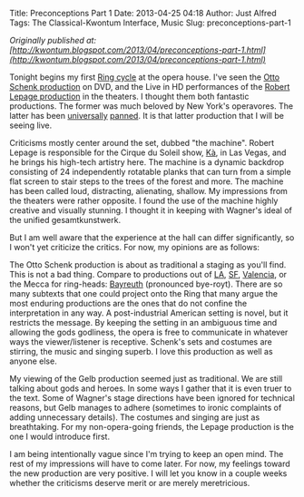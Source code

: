 Title: Preconceptions Part 1
Date: 2013-04-25 04:18
Author: Just Alfred
Tags: The Classical-Kwontum Interface, Music
Slug: preconceptions-part-1

*Originally published at: [http://kwontum.blogspot.com/2013/04/preconceptions-part-1.html](http://kwontum.blogspot.com/2013/04/preconceptions-part-1.html)*

Tonight begins my first [Ring
cycle](http://en.wikipedia.org/wiki/Der_Ring_des_Nibelungen) at the
opera house. I've seen the [Otto Schenk
production](http://youtu.be/9sgVjgraXsc?t=50s) on DVD, and the Live in
HD performances of the [Robert Lepage
production](http://youtu.be/sHa3NO219lc) in the theaters. I thought them
both fantastic productions. The former was much beloved by New York's
operavores. The latter has been
[universally](http://www.newyorker.com/online/blogs/culture/2012/05/the-met-ring-cycle-critics.html)
[panned](http://topics.nytimes.com/topics/reference/timestopics/people/l/robert_lepage/index.html).
It is that latter production that I will be seeing live.  
  
Criticisms mostly center around the set, dubbed "the machine". Robert
Lepage is responsible for the Cirque du Soleil show,
[Kà](http://youtu.be/xT9CXr2o5ME), in Las Vegas, and he brings his
high-tech artistry here. The machine is a dynamic backdrop consisting of
24 independently rotatable planks that can turn from a simple flat
screen to stair steps to the trees of the forest and more. The machine
has been called loud, distracting, alienating, shallow. My impressions
from the theaters were rather opposite. I found the use of the machine
highly creative and visually stunning. I thought it in keeping with
Wagner's ideal of the unified gesamtkunstwerk.  
  
But I am well aware that the experience at the hall can differ
significantly, so I won't yet criticize the critics. For now, my
opinions are as follows:  
  
The Otto Schenk production is about as traditional a staging as you'll
find. This is not a bad thing. Compare to productions out of
[LA](http://youtu.be/boa7zcaVOSo), [SF](http://youtu.be/PMhL011V7J4),
[Valencia](http://youtu.be/osoKrvetnpU), or the Mecca for ring-heads:
[Bayreuth](http://youtu.be/TJk4rb7za54) (pronounced bye-royt). There are
so many subtexts that one could project onto the Ring that many argue
the most enduring productions are the ones that do not confine the
interpretation in any way. A post-industrial American setting is novel,
but it restricts the message. By keeping the setting in an ambiguous
time and allowing the gods godliness, the opera is free to communicate
in whatever ways the viewer/listener is receptive. Schenk's sets and
costumes are stirring, the music and singing superb. I love this
production as well as anyone else.  
  
My viewing of the Gelb production seemed just as traditional. We are
still talking about gods and heroes. In some ways I gather that it is
even truer to the text. Some of Wagner's stage directions have been
ignored for technical reasons, but Gelb manages to adhere (sometimes to
ironic complaints of adding unnecessary details). The costumes and
singing are just as breathtaking. For my non-opera-going friends, the
Lepage production is the one I would introduce first.  
  
I am being intentionally vague since I'm trying to keep an open mind.
The rest of my impressions will have to come later. For now, my feelings
toward the new production are very positive. I will let you know in a
couple weeks whether the criticisms deserve merit or are merely
meretricious.


